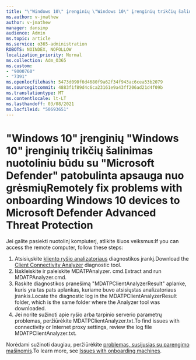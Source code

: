 ```yaml
---
title: "\"Windows 10\" įrenginių \"Windows 10\" įrenginių trikčių šalinimas nuotoliniu būdu su \"Microsoft Defender\" patobulinta apsauga nuo grėsmių"
ms.author: v-jmathew
author: v-jmathew
manager: dansimp
audience: Admin
ms.topic: article
ms.service: o365-administration
ROBOTS: NOINDEX, NOFOLLOW
localization_priority: Normal
ms.collection: Adm_O365
ms.custom:
- "9000760"
- "7391"
ms.openlocfilehash: 5473d090f6d4680f9a62f34f943ac6cea53b2079
ms.sourcegitcommit: 4883f1f89d4c6ca23161e9a43ff206ad21d4f09b
ms.translationtype: MT
ms.contentlocale: lt-LT
ms.lasthandoff: 03/08/2021
ms.locfileid: "50693651"
---
```

# <a name="remotely-fix-problems-with-onboarding-windows-10-devices-to-microsoft-defender-advanced-threat-protection"></a><span data-ttu-id="a2a10-102">"Windows 10" įrenginių "Windows 10" įrenginių trikčių šalinimas nuotoliniu būdu su "Microsoft Defender" patobulinta apsauga nuo grėsmių</span><span class="sxs-lookup"><span data-stu-id="a2a10-102">Remotely fix problems with onboarding Windows 10 devices to Microsoft Defender Advanced Threat Protection</span></span>

<span data-ttu-id="a2a10-103">Jei galite pasiekti nuotolinį kompiuterį, atlikite šiuos veiksmus:</span><span class="sxs-lookup"><span data-stu-id="a2a10-103">If you can access the remote computer, follow these steps:</span></span>

1. <span data-ttu-id="a2a10-104">Atsisiųskite [kliento ryšio analizatoriaus](https://go.microsoft.com/fwlink/?linkid=2143466) diagnostikos įrankį.</span><span class="sxs-lookup"><span data-stu-id="a2a10-104">Download the [Client Connectivity Analyzer](https://go.microsoft.com/fwlink/?linkid=2143466) diagnostic tool.</span></span>
2. <span data-ttu-id="a2a10-105">Išskleiskite ir paleiskite MDATPAnalyzer. cmd.</span><span class="sxs-lookup"><span data-stu-id="a2a10-105">Extract and run MDATPAnalyzer.cmd.</span></span>
3. <span data-ttu-id="a2a10-106">Raskite diagnostikos pranešimą "MDATPClientAnalyzerResult" aplanke, kuris yra tas pats aplankas, kuriame buvo atsisiųstas analizatoriaus įrankis.</span><span class="sxs-lookup"><span data-stu-id="a2a10-106">Locate the diagnostic log in the MDATPClientAnalyzerResult folder, which is the same folder where the Analyzer tool was downloaded.</span></span>
4. <span data-ttu-id="a2a10-107">Jei norite sužinoti apie ryšio arba tarpinio serverio parametrų problemas, peržiūrėkite MDATPClientAnalyzer.txt.</span><span class="sxs-lookup"><span data-stu-id="a2a10-107">To find issues with connectivity or Internet proxy settings, review the log file MDATPClientAnalyzer.txt.</span></span>

<span data-ttu-id="a2a10-108">Norėdami sužinoti daugiau, peržiūrėkite [problemas, susijusias su parengimo mašinomis](https://go.microsoft.com/fwlink/?linkid=2143634).</span><span class="sxs-lookup"><span data-stu-id="a2a10-108">To learn more, see [Issues with onboarding machines](https://go.microsoft.com/fwlink/?linkid=2143634).</span></span>
